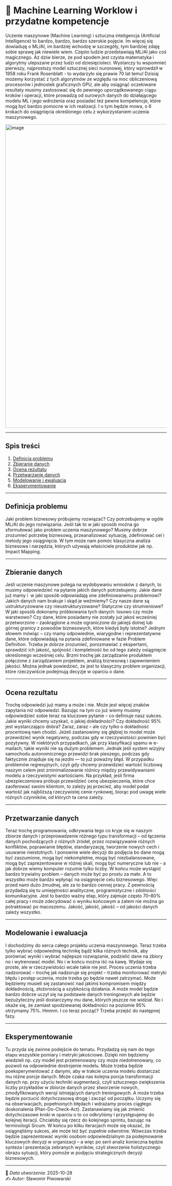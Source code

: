 
# 📘 Machine Learning Worklow i przydatne kompetencje


Uczenie maszynowe (Machine Learning) i sztuczna inteligencja (Artificial Intelligence) to bardzo, bardzo, bardzo szerokie pojęcie. Im więcej się dowiaduję o ML/AI, im bardziej wchodzę w szczegóły, tym bardziej zdaję sobie sprawę jak niewiele wiem. Często ludzie przedstawiają ML/AI jako coś magicznego. Aż dziw bierze, że pod spodem jest czysta matematyka i algorytmy ulepszane przez ludzi od dziesięcioleci. Wystarczy tu wspomnieć pierwszy, najprostszy model sztucznej sieci nuronowej, który wprowdził w 1958 roku Frank Rosenblatt - to wydarzyło się prawie 70 lat temu!
Dzisiaj możemy korzystać z tych algorytmów ze względu na moc obliczeniową procesorów i jednostek graficznych GPU, ale aby osiągnąć oczekiwane resultaty musimy zastosować się do pewnego uporządkowanego ciągu kroków i operacji, które prowadzą od surowych danych do działającego modelu ML i jego wdrożenia oraz posiadać też pewne kompetencje, które mogą być bardzo pomocne w ich realizacji. I o tym będzie mowa, o 6 krokach do osiągnięcia określonego celu z wykorzystaniem uczenia maszynowego.


<img width="1492" height="949" alt="image" src="https://github.com/user-attachments/assets/5f55c7f9-49a3-4ff8-954f-ed513571b666" />


---

## Spis treści
1. [Definicja problemu](#definicja-problemu)
2. [Zbieranie danych](#zbieranie-danych)
3. [Ocena rezultatu](#ocena-rezultatu)
4. [Przetwarzanie danych](#przetwarzanie-danych)
5. [Modelowanie i ewaluacja](#modelowanie-i-ewaluacja)
6. [Eksperymentowanie](#eksperymentowanie)
---

## **Definicja problemu**
Jaki problem biznesowy próbujemy rozwiązać? Czy potrzebujemy w ogóle ML/AI do jego rozwiązania. Jeśli tak to w jaki sposób można go sformułować jako problem uczenia maszynowego?
Musimy dobrze zrozumieć potrzebę biznesową, przeanalizować sytuację, zdefiniować cel i metody jego osiągnięcia. W tym może nam pomóc klasyczna analiza biznesowa i narzędzia, których używają właściciele produktów jak np. Impact Mapping.


---

## **Zbieranie danych**
Jeśli uczenie maszynowe polega na wydobywaniu wniosków z danych, to musimy odpowiedzieć na pytanie jakich danych potrzebujemy. Jakie dane już mamy i  w jaki sposób odpowiadają one zdefiniowanemu problemowi? Jakich danych nam brakuje i skąd je weźmiemy? Czy nasze dane są ustrukturyzowane czy nieustrukturyzowane? Statyczne czy strumieniowe? W jaki sposób dokonamy próbkowania tych danych: losowo czy może warstwowo? Czy dane, które posiadamy nie zostały już jakoś wcześniej przetworzone – zaokrąglone a może ograniczone do jakiejś dolnej lub górnej granicy z powodów biznesowych, które kiedyś były istotne? Jednym słowem mówiąc – czy mamy odpowiednie, wiarygodne i reprezentatywne dane, które odpowiadają na pytania zdefiniowane w fazie Problem Definition. Trzeba je dobrze zrozumieć, porozmawiać z ekspertami, sprawdzić ich jakość, spójność i kompletność bo od tego zależy osiągnięcie określonego wcześniej celu. Brzmi trochę jak zarządzanie produktem połączone z zarządzaniem projektem, analizą biznesową i zapewnieniem jakości. Można jednak powiedzieć, że jest to klasyczny problem organizacji, które rzeczywiście podejmują decyzje w oparciu o dane.


---

## **Ocena rezultatu**
Trochę odpowiedzi już mamy a może i nie. Może jest więcej znaków zapytania niż odpowiedzi. Bazując na tym co już wiemy musimy odpowiedzieć sobie teraz na kluczowe pytanie – co definiuje nasz sukces. Jakie wyniki chcemy uzyskać, o jakiej dokładności? Czy dokładność 95% jest wystarczająco dobra?
Zaraz, zaraz – ale czy tylko o dokładność procentową nam chodzi. Jeżeli zastanowimy się głębiej to model może przewidzieć wynik negatywny, podczas gdy w rzeczywistości powinien być pozytywny.
W niektórych przypadkach, jak przy klasyfikacji spamu w e-mailach, takie wyniki nie są dużym problemem. Jednak jeśli system wizyjny samochodu autonomicznego przewidzi brak pieszego, podczas gdy faktycznie znajduje się na jezdni — to już poważny błąd.
W przypadku problemów regresyjnych, czyli gdy chcemy przewidzieć wartość liczbową naszym celem jest zminimalizowanie różnicy między przewidywaniami modelu a rzeczywistymi wartościami. Na przykład, jeśli firma ubezpieczeniowa próbuje przewidzieć cenę ubezpieczenia, które chce zaoferować swoim klientom, to zależy jej przecież, aby model podał wartość jak najbliższą rzeczywistej cenie rynkowej, biorąc pod uwagę wiele różnych czynników, od których ta cena zależy.


---

## **Przetwarzanie danych**
Teraz trochę programowania, odkrywania tego co kryje się w naszym zbiorze danych i przeprowadzenie różnego typu transformacji – od łączenia danych pochodzących z różnych źródeł, przez rozwiązywanie różnych konfliktów, poprawianie błędów, standaryzację, tworzenie nowych cech i usuwanie nieistotnych. I ponownie wiele decyzji do podjęcia bo dane mogą być zaszumione, mogą być niekompletne, mogą być niezbalansowane, mogą być zaprezentowane w różnej skali, mogą być numeryczne lub nie - a jak dobrze wiemy komputer rozumie tylko liczby.
W końcu może wystąpić bardzo trywialny problem – danych może być po prostu za mało. A to wszystko może bardzo wpłynąć na osiągnięcie celu biznesowego. Więc przed nami dużo żmudnej, ale za to bardzo cennej pracy. Z pewnością przydadzą się tu umiejętności analityczne, programistyczne i zdolności komunikacyjne. Jest to bardzo ważny etap, który zajmuje często 70–80% całej pracy i może zdecydować o wyniku końcowym a zatem nie można go potraktować po macoszemu. Jakość, jakość, jakość – od jakości danych zależy wszystko.


---

## **Modelowanie i ewaluacja**
I dochodzimy do serca całego projektu uczenia maszynowego. Teraz trzeba tylko wybrać odpowiednią technikę bądź kilka różnych technik, aby porównać wyniki i wybrać najlepsze rozwiązanie, podzielić dane na zbiory no i wytrenować model. No i w końcu można iść na kawę. Wydaje się proste, ale w rzeczywistości wcale takie nie jest. Proces uczenia trzeba nadzorować – trochę jak nadzoruje się projekt – trzeba monitorować metryki błędu i postęp uczenia, może trzeba go będzie nawet zatrzymać. Może będziemy musieli się zastanowić nad jakimś kompromisem między dokładnością, złożonością a szybkością działania. A może model będzie bardzo dobrze uczył się na podstawie danych treningowych ale będzie bezużyteczny jeśli dostarczymy mu dane, których jeszcze nie widział. No i okaże się, że zamiast spodziewanej dokładności na poziomie 95% otrzymamy 75%. Hmmm. I co teraz począć? Trzeba przejść do następnej fazy.


---

## **Eksperymentowanie**
Tu przyda się zwinne podejście do tematu. Przydadzą się nam do tego etapu wszystkie pomiary i metryki jakościowe. Dzięki nim będziemy wiedzieli np. czy model jest przetrenowany czy może niedotrenowany, co pozwoli na odpowiednie dostrojenie modelu. Może trzeba będzie poeksperymentować z danymi, aby w trakcie uczenia modelu dostarczać mu różne porcje danych. Może czaka nas kolejna porcja transformacji danych np. przy użyciu techniki augmentacji, czyli sztucznego zwiększenia liczby przykładów w zbiorze danych przez stworzenie nowych, zmodyfikowanych wersji istniejących danych treningowych. A może trzeba będzie porzucić dotychczasową drogę i zacząć od początku. Uczymy się na obserwacjach, popełnionych błędach i wdrażamy proces ciągłego doskonalenia (Plan-Do-Check-Act). Zastanawiamy się jak zmienić dotychczasowe kroki w oparciu o to co odkryliśmy i przystępujemy do kolejnej iteracji. Chciałoby się rzecz do kolejnego sprintu, bazując na terminologii Srcum. W końcu po kilku iteracjach może się okazać, że osiągnęliśmy sukces, ale może też być zupełnie odwrotnie. Wówczas trzeba będzie zaprezentować wyniki osobom odpowiedzialnym za podejmowanie kluczowych decyzji w organizacji – a więc po serii analiz konieczna będzie synteza i prezentacja zebranych wyników, czyli stworzenie holistycznego obrazu sytuacji, który pomoże w podjęciu strategicznych decyzji biznesowych.


---

📅 _Data utworzenia:_ 2025-10-28  
✍️ _Autor:_ Sławomir Piwowarski



